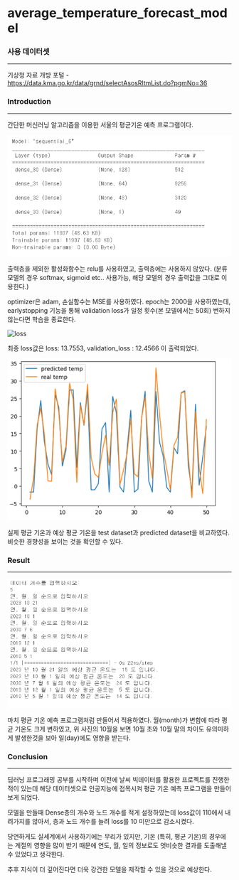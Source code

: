 # average_temperature_forecast_model

### 사용 데이터셋

---

기상청 자료 개방 포털 - https://data.kma.go.kr/data/grnd/selectAsosRltmList.do?pgmNo=36

### Introduction

---

간단한 머신러닝 알고리즘을 이용한 서울의 평균기온 예측 프로그램이다.


![model](https://github.com/seyeonJeong/average_temperature_forecast_model/blob/main/%ED%8F%89%EA%B7%A0%EA%B8%B0%EC%98%A8%20%ED%94%84%EB%A1%9C%EC%A0%9D%ED%8A%B8%20%EB%AA%A8%EB%8D%B8.PNG)


출력층을 제외한 활성화함수는 relu를 사용하였고, 출력층에는 사용하지 않았다. (분류 모델의 경우 softmax, sigmoid etc.. 사용가능, 해당 모델의 경우 출력값을 그대로 이용한다.)

optimizer은 adam, 손실함수는 MSE를 사용하였다. epoch는 2000을 사용하였는데, earlystopping 기능을 통해 validation loss가 일정 횟수(본 모델에서는 50회) 변하지 않는다면 학습을 종료한다.




![loss](https://github.com/seyeonJeong/average_temperature_forecast_model/blob/main/loss%EA%B0%92.PNG)

최종 loss값은 loss: 13.7553, validation_loss : 12.4566 이 출력되었다.





![real_pred_temp](https://github.com/seyeonJeong/average_temperature_forecast_model/blob/main/%EC%8B%A4%EC%A0%9C%EC%98%A8%EB%8F%84%EC%98%88%EC%83%81%EC%98%A8%EB%8F%84.PNG)

실제 평균 기온과 예상 평균 기온을 test dataset과 predicted dataset을 비교하였다. 비슷한 경향성을 보이는 것을 확인할 수 있다.



### Result


---



![result](https://github.com/seyeonJeong/average_temperature_forecast_model/blob/main/%EA%B2%B0%EA%B3%BC.PNG)


마치 평균 기온 예측 프로그램처럼 만들어서 적용하였다. 월(month)가 변함에 따라 평균 기온도 크게 변하였고, 위 사진의 10월을 보면 10월 초와 10월 말의 차이도 유의미하게 발생한것을 보아 일(day)에도 영향을 받는다.




### Conclusion

---



딥러닝 프로그래밍 공부를 시작하며 이전에 날씨 빅데이터를 활용한 프로젝트를 진행한 적이 있는데 해당 데이터셋으로 인공지능에 접목시켜 평균 기온 예측 프로그램을 만들어보게 되었다.

모델을 만들때 Dense층의 개수와 노드 개수를 적게 설정하였는데 loss값이 110에서 내려가지를 않아서, 층과 노드 개수를 늘려 loss를 10 미만으로 감소시켰다.

당연하게도 실세계에서 사용하기에는 무리가 있지만, 기온 (특히, 평균 기온)의 경우에는 계절의 영향을 많이 받기 때문에 연도, 월, 일의 정보로도 엇비슷한 결과를 도출해낼 수 있었다고 생각한다.

추후 지식이 더 깊어진다면 더욱 강건한 모델을 제작할 수 있을 것으로 예상한다.

